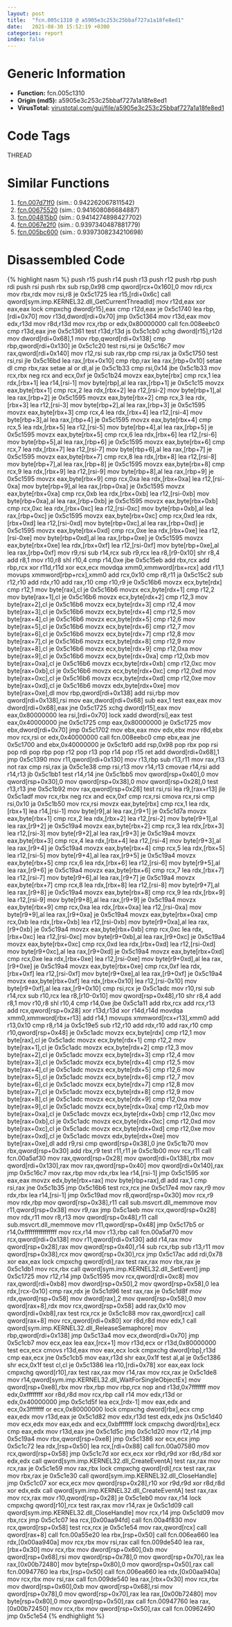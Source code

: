 ```yaml
---
layout: post
title:  "fcn.005c1310 @ a5905e3c253c25bbaf727a1a18fe8ed1"
date:   2021-08-30 15:52:19 +0300
categories: report
index: false
---
```


# Generic Information
- **Function:** fcn.005c1310
- **Origin (md5):** a5905e3c253c25bbaf727a1a18fe8ed1
- **VirusTotal:** [virustotal.com/gui/file/a5905e3c253c25bbaf727a1a18fe8ed1][virustotal_ref]

# Code Tags
<span class="tag" id="THREAD">THREAD</span>


# Similar Functions

1. [fcn.007d71f0][similar_1_ref] (sim.: 0.942262067811542)
2. [fcn.00675520][similar_2_ref] (sim.: 0.941608086684887)
3. [fcn.004815b0][similar_3_ref] (sim.: 0.9414274898427702)
4. [fcn.0067e2f0][similar_4_ref] (sim.: 0.9397340487881779)
5. [fcn.005bc600][similar_5_ref] (sim.: 0.9397308234210698)


# Disassembled Code

{% highlight nasm %}
push r15
push r14
push r13
push r12
push rbp
push rdi
push rsi
push rbx
sub rsp,0x98
cmp qword[rcx+0x160],0
mov rdi,rcx
mov rbx,rdx
mov rsi,r8
je 0x5c1725
lea r15,[rdi+0x6c]
call qword[sym.imp.KERNEL32.dll_GetCurrentThreadId]
mov r12d,eax
xor eax,eax
lock cmpxchg dword[r15],eax
cmp r12d,eax
je 0x5c1740
lea rbp,[rdi+0x70]
mov r13d,dword[rdi+0x70]
jmp 0x5c1364
mov r13d,eax
mov edx,r13d
mov r8d,r13d
mov rcx,rbp
or edx,0x80000000
call fcn.008eebc0
cmp r13d,eax
jne 0x5c1361
test r13d,r13d
js 0x5c1cb0
xchg dword[r15],r12d
mov dword[rdi+0x68],1
mov rbp,qword[rdi+0x138]
cmp rbp,qword[rdi+0x130]
je 0x5c1c20
test rsi,rsi
je 0x5c16c7
mov rax,qword[rdi+0x140]
mov r12,rsi
sub rax,rbp
cmp rsi,rax
ja 0x5c1750
test rsi,rsi
jle 0x5c16bd
lea rax,[rbx+0x10]
cmp rbp,rax
lea rax,[rbp+0x10]
setae dl
cmp rbx,rax
setae al
or dl,al
je 0x5c1b33
cmp rsi,0x14
jbe 0x5c1b33
mov rcx,rbx
neg rcx
and ecx,0xf
je 0x5c1b24
movzx eax,byte[rbx]
cmp rcx,1
lea rdx,[rbx+1]
lea r14,[rsi-1]
mov byte[rbp],al
lea rax,[rbp+1]
je 0x5c1c15
movzx eax,byte[rbx+1]
cmp rcx,2
lea rdx,[rbx+2]
lea r12,[rsi-2]
mov byte[rbp+1],al
lea rax,[rbp+2]
je 0x5c1595
movzx eax,byte[rbx+2]
cmp rcx,3
lea rdx,[rbx+3]
lea r12,[rsi-3]
mov byte[rbp+2],al
lea rax,[rbp+3]
je 0x5c1595
movzx eax,byte[rbx+3]
cmp rcx,4
lea rdx,[rbx+4]
lea r12,[rsi-4]
mov byte[rbp+3],al
lea rax,[rbp+4]
je 0x5c1595
movzx eax,byte[rbx+4]
cmp rcx,5
lea rdx,[rbx+5]
lea r12,[rsi-5]
mov byte[rbp+4],al
lea rax,[rbp+5]
je 0x5c1595
movzx eax,byte[rbx+5]
cmp rcx,6
lea rdx,[rbx+6]
lea r12,[rsi-6]
mov byte[rbp+5],al
lea rax,[rbp+6]
je 0x5c1595
movzx eax,byte[rbx+6]
cmp rcx,7
lea rdx,[rbx+7]
lea r12,[rsi-7]
mov byte[rbp+6],al
lea rax,[rbp+7]
je 0x5c1595
movzx eax,byte[rbx+7]
cmp rcx,8
lea rdx,[rbx+8]
lea r12,[rsi-8]
mov byte[rbp+7],al
lea rax,[rbp+8]
je 0x5c1595
movzx eax,byte[rbx+8]
cmp rcx,9
lea rdx,[rbx+9]
lea r12,[rsi-9]
mov byte[rbp+8],al
lea rax,[rbp+9]
je 0x5c1595
movzx eax,byte[rbx+9]
cmp rcx,0xa
lea rdx,[rbx+0xa]
lea r12,[rsi-0xa]
mov byte[rbp+9],al
lea rax,[rbp+0xa]
je 0x5c1595
movzx eax,byte[rbx+0xa]
cmp rcx,0xb
lea rdx,[rbx+0xb]
lea r12,[rsi-0xb]
mov byte[rbp+0xa],al
lea rax,[rbp+0xb]
je 0x5c1595
movzx eax,byte[rbx+0xb]
cmp rcx,0xc
lea rdx,[rbx+0xc]
lea r12,[rsi-0xc]
mov byte[rbp+0xb],al
lea rax,[rbp+0xc]
je 0x5c1595
movzx eax,byte[rbx+0xc]
cmp rcx,0xd
lea rdx,[rbx+0xd]
lea r12,[rsi-0xd]
mov byte[rbp+0xc],al
lea rax,[rbp+0xd]
je 0x5c1595
movzx eax,byte[rbx+0xd]
cmp rcx,0xe
lea rdx,[rbx+0xe]
lea r12,[rsi-0xe]
mov byte[rbp+0xd],al
lea rax,[rbp+0xe]
je 0x5c1595
movzx eax,byte[rbx+0xe]
lea rdx,[rbx+0xf]
lea r12,[rsi-0xf]
mov byte[rbp+0xe],al
lea rax,[rbp+0xf]
mov r9,rsi
sub r14,rcx
sub r9,rcx
lea r8,[r9-0x10]
shr r8,4
add r8,1
mov r10,r8
shl r10,4
cmp r14,0xe
jbe 0x5c15eb
add rbx,rcx
add rbp,rcx
xor r11d,r11d
xor ecx,ecx
movdqa xmm0,xmmword[rbx+rcx]
add r11,1
movups xmmword[rbp+rcx],xmm0
add rcx,0x10
cmp r8,r11
ja 0x5c15c2
sub r12,r10
add rdx,r10
add rax,r10
cmp r10,r9
je 0x5c16b6
movzx ecx,byte[rdx]
cmp r12,1
mov byte[rax],cl
je 0x5c16b6
movzx ecx,byte[rdx+1]
cmp r12,2
mov byte[rax+1],cl
je 0x5c16b6
movzx ecx,byte[rdx+2]
cmp r12,3
mov byte[rax+2],cl
je 0x5c16b6
movzx ecx,byte[rdx+3]
cmp r12,4
mov byte[rax+3],cl
je 0x5c16b6
movzx ecx,byte[rdx+4]
cmp r12,5
mov byte[rax+4],cl
je 0x5c16b6
movzx ecx,byte[rdx+5]
cmp r12,6
mov byte[rax+5],cl
je 0x5c16b6
movzx ecx,byte[rdx+6]
cmp r12,7
mov byte[rax+6],cl
je 0x5c16b6
movzx ecx,byte[rdx+7]
cmp r12,8
mov byte[rax+7],cl
je 0x5c16b6
movzx ecx,byte[rdx+8]
cmp r12,9
mov byte[rax+8],cl
je 0x5c16b6
movzx ecx,byte[rdx+9]
cmp r12,0xa
mov byte[rax+9],cl
je 0x5c16b6
movzx ecx,byte[rdx+0xa]
cmp r12,0xb
mov byte[rax+0xa],cl
je 0x5c16b6
movzx ecx,byte[rdx+0xb]
cmp r12,0xc
mov byte[rax+0xb],cl
je 0x5c16b6
movzx ecx,byte[rdx+0xc]
cmp r12,0xd
mov byte[rax+0xc],cl
je 0x5c16b6
movzx ecx,byte[rdx+0xd]
cmp r12,0xe
mov byte[rax+0xd],cl
je 0x5c16b6
movzx edx,byte[rdx+0xe]
mov byte[rax+0xe],dl
mov rbp,qword[rdi+0x138]
add rsi,rbp
mov qword[rdi+0x138],rsi
mov eax,dword[rdi+0x68]
sub eax,1
test eax,eax
mov dword[rdi+0x68],eax
jne 0x5c1725
xchg dword[r15],eax
mov eax,0x80000000
lea rsi,[rdi+0x70]
lock xadd dword[rsi],eax
test eax,0x40000000
jne 0x5c1725
cmp eax,0x80000000
je 0x5c1725
mov ebx,dword[rdi+0x70]
jmp 0x5c1702
mov ebx,eax
mov edx,ebx
mov r8d,ebx
mov rcx,rsi
or edx,0x40000000
call fcn.008eebc0
cmp ebx,eax
jne 0x5c1700
and ebx,0x40000000
je 0x5c1bf0
add rsp,0x98
pop rbx
pop rsi
pop rdi
pop rbp
pop r12
pop r13
pop r14
pop r15
ret
add dword[rdi+0x68],1
jmp 0x5c1390
mov r11,qword[rdi+0x130]
mov r13,rbp
sub r13,r11
mov rax,r13
not rax
cmp rsi,rax
ja 0x5c1e38
cmp rsi,r13
mov r14,r13
cmovae r14,rsi
add r14,r13
jb 0x5c1bb1
test r14,r14
jne 0x5c1bb5
mov qword[rsp+0x40],0
mov qword[rsp+0x30],0
mov qword[rsp+0x38],0
mov qword[rsp+0x28],0
test r13,r13
jne 0x5c1b92
mov rax,qword[rsp+0x28]
test rsi,rsi
lea r9,[rax+r13]
jle 0x5c1adf
mov rcx,rbx
neg rcx
and ecx,0xf
cmp rcx,rsi
cmova rcx,rsi
cmp rsi,0x10
ja 0x5c1b50
mov rcx,rsi
movzx eax,byte[rbx]
cmp rcx,1
lea rdx,[rbx+1]
lea r14,[rsi-1]
mov byte[r9],al
lea rax,[r9+1]
je 0x5c1d7a
movzx eax,byte[rbx+1]
cmp rcx,2
lea rdx,[rbx+2]
lea r12,[rsi-2]
mov byte[r9+1],al
lea rax,[r9+2]
je 0x5c19a4
movzx eax,byte[rbx+2]
cmp rcx,3
lea rdx,[rbx+3]
lea r12,[rsi-3]
mov byte[r9+2],al
lea rax,[r9+3]
je 0x5c19a4
movzx eax,byte[rbx+3]
cmp rcx,4
lea rdx,[rbx+4]
lea r12,[rsi-4]
mov byte[r9+3],al
lea rax,[r9+4]
je 0x5c19a4
movzx eax,byte[rbx+4]
cmp rcx,5
lea rdx,[rbx+5]
lea r12,[rsi-5]
mov byte[r9+4],al
lea rax,[r9+5]
je 0x5c19a4
movzx eax,byte[rbx+5]
cmp rcx,6
lea rdx,[rbx+6]
lea r12,[rsi-6]
mov byte[r9+5],al
lea rax,[r9+6]
je 0x5c19a4
movzx eax,byte[rbx+6]
cmp rcx,7
lea rdx,[rbx+7]
lea r12,[rsi-7]
mov byte[r9+6],al
lea rax,[r9+7]
je 0x5c19a4
movzx eax,byte[rbx+7]
cmp rcx,8
lea rdx,[rbx+8]
lea r12,[rsi-8]
mov byte[r9+7],al
lea rax,[r9+8]
je 0x5c19a4
movzx eax,byte[rbx+8]
cmp rcx,9
lea rdx,[rbx+9]
lea r12,[rsi-9]
mov byte[r9+8],al
lea rax,[r9+9]
je 0x5c19a4
movzx eax,byte[rbx+9]
cmp rcx,0xa
lea rdx,[rbx+0xa]
lea r12,[rsi-0xa]
mov byte[r9+9],al
lea rax,[r9+0xa]
je 0x5c19a4
movzx eax,byte[rbx+0xa]
cmp rcx,0xb
lea rdx,[rbx+0xb]
lea r12,[rsi-0xb]
mov byte[r9+0xa],al
lea rax,[r9+0xb]
je 0x5c19a4
movzx eax,byte[rbx+0xb]
cmp rcx,0xc
lea rdx,[rbx+0xc]
lea r12,[rsi-0xc]
mov byte[r9+0xb],al
lea rax,[r9+0xc]
je 0x5c19a4
movzx eax,byte[rbx+0xc]
cmp rcx,0xd
lea rdx,[rbx+0xd]
lea r12,[rsi-0xd]
mov byte[r9+0xc],al
lea rax,[r9+0xd]
je 0x5c19a4
movzx eax,byte[rbx+0xd]
cmp rcx,0xe
lea rdx,[rbx+0xe]
lea r12,[rsi-0xe]
mov byte[r9+0xd],al
lea rax,[r9+0xe]
je 0x5c19a4
movzx eax,byte[rbx+0xe]
cmp rcx,0xf
lea rdx,[rbx+0xf]
lea r12,[rsi-0xf]
mov byte[r9+0xe],al
lea rax,[r9+0xf]
je 0x5c19a4
movzx eax,byte[rbx+0xf]
lea rdx,[rbx+0x10]
lea r12,[rsi-0x10]
mov byte[r9+0xf],al
lea rax,[r9+0x10]
cmp rsi,rcx
je 0x5c1adc
mov r10,rsi
sub r14,rcx
sub r10,rcx
lea r8,[r10-0x10]
mov qword[rsp+0x48],r10
shr r8,4
add r8,1
mov r10,r8
shl r10,4
cmp r14,0xe
jbe 0x5c1a11
add rbx,rcx
add rcx,r13
add rcx,qword[rsp+0x28]
xor r13d,r13d
xor r14d,r14d
movdqa xmm0,xmmword[rbx+r13]
add r14,1
movups xmmword[rcx+r13],xmm0
add r13,0x10
cmp r8,r14
ja 0x5c19e5
sub r12,r10
add rdx,r10
add rax,r10
cmp r10,qword[rsp+0x48]
je 0x5c1adc
movzx ecx,byte[rdx]
cmp r12,1
mov byte[rax],cl
je 0x5c1adc
movzx ecx,byte[rdx+1]
cmp r12,2
mov byte[rax+1],cl
je 0x5c1adc
movzx ecx,byte[rdx+2]
cmp r12,3
mov byte[rax+2],cl
je 0x5c1adc
movzx ecx,byte[rdx+3]
cmp r12,4
mov byte[rax+3],cl
je 0x5c1adc
movzx ecx,byte[rdx+4]
cmp r12,5
mov byte[rax+4],cl
je 0x5c1adc
movzx ecx,byte[rdx+5]
cmp r12,6
mov byte[rax+5],cl
je 0x5c1adc
movzx ecx,byte[rdx+6]
cmp r12,7
mov byte[rax+6],cl
je 0x5c1adc
movzx ecx,byte[rdx+7]
cmp r12,8
mov byte[rax+7],cl
je 0x5c1adc
movzx ecx,byte[rdx+8]
cmp r12,9
mov byte[rax+8],cl
je 0x5c1adc
movzx ecx,byte[rdx+9]
cmp r12,0xa
mov byte[rax+9],cl
je 0x5c1adc
movzx ecx,byte[rdx+0xa]
cmp r12,0xb
mov byte[rax+0xa],cl
je 0x5c1adc
movzx ecx,byte[rdx+0xb]
cmp r12,0xc
mov byte[rax+0xb],cl
je 0x5c1adc
movzx ecx,byte[rdx+0xc]
cmp r12,0xd
mov byte[rax+0xc],cl
je 0x5c1adc
movzx ecx,byte[rdx+0xd]
cmp r12,0xe
mov byte[rax+0xd],cl
je 0x5c1adc
movzx edx,byte[rdx+0xe]
mov byte[rax+0xe],dl
add r9,rsi
cmp qword[rsp+0x38],0
jne 0x5c1b70
mov rbx,qword[rsp+0x30]
add rbx,r9
test r11,r11
je 0x5c1b00
mov rcx,r11
call fcn.00a5af30
mov rax,qword[rsp+0x28]
mov qword[rdi+0x138],rbx
mov qword[rdi+0x130],rax
mov rax,qword[rsp+0x40]
mov qword[rdi+0x140],rax
jmp 0x5c16c7
mov rax,rbp
mov rdx,rbx
lea r14,[rsi-1]
jmp 0x5c1595
xor eax,eax
movzx edx,byte[rbx+rax]
mov byte[rbp+rax],dl
add rax,1
cmp rsi,rax
jne 0x5c1b35
jmp 0x5c16b6
test rcx,rcx
jne 0x5c17e4
mov rax,r9
mov rdx,rbx
lea r14,[rsi-1]
jmp 0x5c19ad
mov r8,qword[rsp+0x30]
mov rcx,r9
mov rdx,rbp
mov qword[rsp+0x38],r11
call sub.msvcrt.dll_memmove
mov r11,qword[rsp+0x38]
mov r9,rax
jmp 0x5c1aeb
mov rcx,qword[rsp+0x28]
mov rdx,r11
mov r8,r13
mov qword[rsp+0x48],r11
call sub.msvcrt.dll_memmove
mov r11,qword[rsp+0x48]
jmp 0x5c17b5
or r14,0xffffffffffffffff
mov rcx,r14
mov r13,rbp
call fcn.00a5af70
mov rcx,qword[rdi+0x138]
mov r11,qword[rdi+0x130]
add r14,rax
mov qword[rsp+0x28],rax
mov qword[rsp+0x40],r14
sub rcx,rbp
sub r13,r11
mov qword[rsp+0x38],rcx
mov qword[rsp+0x30],rcx
jmp 0x5c17ac
add rdi,0x78
xor eax,eax
lock cmpxchg qword[rdi],rax
test rax,rax
mov rbx,rax
je 0x5c1db1
mov rcx,rbx
call qword[sym.imp.KERNEL32.dll_SetEvent]
jmp 0x5c1725
mov r12,r14
jmp 0x5c1595
mov rcx,qword[rdi+0xc8]
mov rax,qword[rdi+0xb8]
mov dword[rsp+0x50],2
mov qword[rsp+0x58],0
lea rdx,[rcx-0x10]
cmp rax,rdx
je 0x5c1d96
test rax,rax
je 0x5c1d8f
mov rdx,qword[rsp+0x58]
mov dword[rax],2
mov qword[rsp+0x58],0
mov qword[rax+8],rdx
mov rcx,qword[rsp+0x58]
add rax,0x10
mov qword[rdi+0xb8],rax
test rcx,rcx
je 0x5c1c88
mov rax,qword[rcx]
call qword[rax+8]
mov rcx,qword[rdi+0x80]
xor r8d,r8d
mov edx,1
call qword[sym.imp.KERNEL32.dll_ReleaseSemaphore]
mov rbp,qword[rdi+0x138]
jmp 0x5c13a4
mov ecx,dword[rdi+0x70]
jmp 0x5c1cb7
mov ecx,eax
lea eax,[rcx+1]
mov r13d,ecx
or r13d,0x80000000
test ecx,ecx
cmovs r13d,eax
mov eax,ecx
lock cmpxchg dword[rbp],r13d
cmp eax,ecx
jne 0x5c1cb5
mov eax,r13d
shr eax,0x1f
test al,al
je 0x5c1386
shr ecx,0x1f
test cl,cl
je 0x5c1386
lea r10,[rdi+0x78]
xor eax,eax
lock cmpxchg qword[r10],rax
test rax,rax
mov r14,rax
mov rcx,rax
je 0x5c1de8
mov r14,qword[sym.imp.KERNEL32.dll_WaitForSingleObjectEx]
mov qword[rsp+0xe8],rbx
mov rbx,rbp
mov rbp,rcx
nop
and r13d,0x7fffffff
mov edx,0xffffffff
xor r8d,r8d
mov rcx,rbp
call r14
mov edx,r13d
or edx,0x40000000
jmp 0x5c1d5f
lea ecx,[rdx-1]
mov eax,edx
and ecx,0x3fffffff
or ecx,0x80000000
lock cmpxchg dword[rbx],ecx
cmp eax,edx
mov r13d,eax
je 0x5c1d82
mov edx,r13d
test edx,edx
jns 0x5c1d40
mov ecx,edx
mov eax,edx
and ecx,0xbfffffff
lock cmpxchg dword[rbx],ecx
cmp eax,edx
mov r13d,eax
jne 0x5c1d5c
jmp 0x5c1d20
mov r12,r14
jmp 0x5c19a4
mov rbx,qword[rsp+0xe8]
jmp 0x5c1386
xor ecx,ecx
jmp 0x5c1c72
lea rdx,[rsp+0x50]
lea rcx,[rdi+0x88]
call fcn.00a07580
mov rcx,qword[rsp+0x58]
jmp 0x5c1c7d
xor ecx,ecx
xor r9d,r9d
xor r8d,r8d
xor edx,edx
call qword[sym.imp.KERNEL32.dll_CreateEventA]
test rax,rax
mov rcx,rax
je 0x5c1e59
mov rax,rbx
lock cmpxchg qword[rdi],rcx
test rax,rax
mov rbx,rax
je 0x5c1e30
call qword[sym.imp.KERNEL32.dll_CloseHandle]
jmp 0x5c1c07
xor ecx,ecx
mov qword[rsp+0x28],r10
xor r9d,r9d
xor r8d,r8d
xor edx,edx
call qword[sym.imp.KERNEL32.dll_CreateEventA]
test rax,rax
mov rcx,rax
mov r10,qword[rsp+0x28]
je 0x5c1eb0
mov rax,r14
lock cmpxchg qword[r10],rcx
test rax,rax
mov r14,rax
je 0x5c1d09
call qword[sym.imp.KERNEL32.dll_CloseHandle]
mov rcx,r14
jmp 0x5c1d09
mov rbx,rcx
jmp 0x5c1c07
lea rcx,[0x00aa94fd]
call fcn.00a4f830
mov rcx,qword[rsp+0x58]
test rcx,rcx
je 0x5c1e54
mov rax,qword[rcx]
call qword[rax+8]
call fcn.00a55e20
lea rbx,[rsp+0x50]
call fcn.006ea660
lea rdx,[0x00aa940a]
mov rcx,rbx
mov rsi,rax
call fcn.009de540
lea rax,[rbx+0x30]
mov rcx,rbx
mov dword[rsp+0x60],0xb
mov qword[rsp+0x68],rsi
mov qword[rsp+0x78],0
mov qword[rsp+0x70],rax
lea rax,[0x00b72480]
mov byte[rsp+0x80],0
mov qword[rsp+0x50],rax
call fcn.00947760
lea rbx,[rsp+0x50]
call fcn.006ea660
lea rdx,[0x00aa940a]
mov rcx,rbx
mov rsi,rax
call fcn.009de540
lea rax,[rbx+0x30]
mov rcx,rbx
mov dword[rsp+0x60],0xb
mov qword[rsp+0x68],rsi
mov qword[rsp+0x78],0
mov qword[rsp+0x70],rax
lea rax,[0x00b72480]
mov byte[rsp+0x80],0
mov qword[rsp+0x50],rax
call fcn.00947760
lea rax,[0x00b72450]
mov rcx,rbx
mov qword[rsp+0x50],rax
call fcn.00962490
jmp 0x5c1e54
{% endhighlight %}


[similar_1_ref]: /report/fcn.007d71f0@a5905e3c253c25bbaf727a1a18fe8ed1
[similar_2_ref]: /report/fcn.00675520@a5905e3c253c25bbaf727a1a18fe8ed1
[similar_3_ref]: /report/fcn.004815b0@a5905e3c253c25bbaf727a1a18fe8ed1
[similar_4_ref]: /report/fcn.0067e2f0@a5905e3c253c25bbaf727a1a18fe8ed1
[similar_5_ref]: /report/fcn.005bc600@a5905e3c253c25bbaf727a1a18fe8ed1
[virustotal_ref]: https://www.virustotal.com/gui/file/a5905e3c253c25bbaf727a1a18fe8ed1
